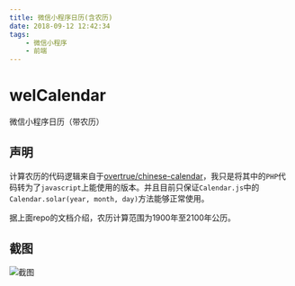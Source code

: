 ```yaml
---
title: 微信小程序日历(含农历)
date: 2018-09-12 12:42:34
tags:
    - 微信小程序
    - 前端
---
```


# welCalendar
微信小程序日历（带农历）

## 声明

计算农历的代码逻辑来自于[overtrue/chinese-calendar](https://github.com/overtrue/chinese-calendar)，我只是将其中的`PHP`代码转为了`javascript`上能使用的版本。并且目前只保证`Calendar.js`中的`Calendar.solar(year, month, day)`方法能够正常使用。

据上面repo的文档介绍，农历计算范围为1900年至2100年公历。

## 截图

![截图](./ss1.png)
